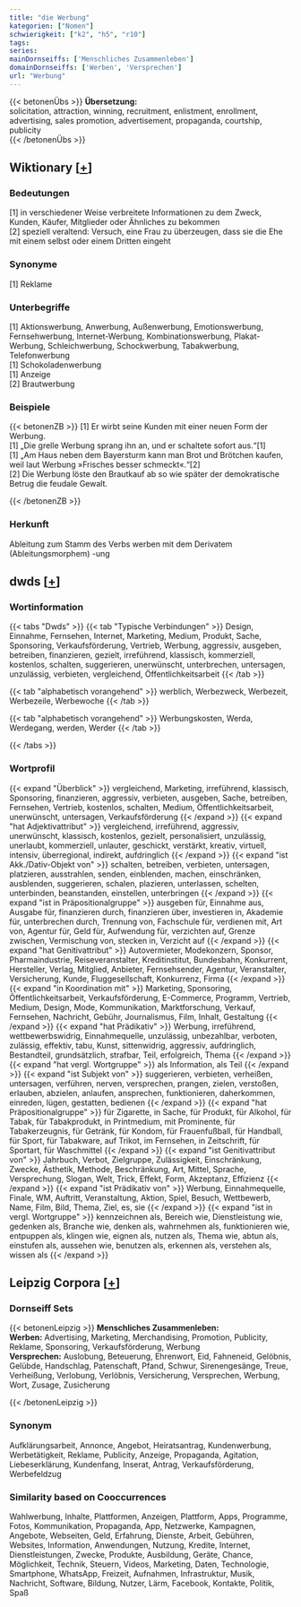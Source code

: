 ```yaml
---
title: "die Werbung"
kategorien: ["Nomen"]
schwierigkeit: ["k2", "h5", "r10"]
tags:
series:
mainDornseiffs: ['Menschliches Zusammenleben']
domainDornseiffs: ['Werben', 'Versprechen']
url: "Werbung"
---
```


{{< betonenÜbs >}}
**Übersetzung:**  
solicitation, attraction, winning, recruitment, enlistment, enrollment, advertising, sales promotion, advertisement, propaganda, courtship, publicity  
{{< /betonenÜbs >}}

## Wiktionary [[+](https://de.wiktionary.org/wiki/Werbung)]

### Bedeutungen
[1] in verschiedener Weise verbreitete Informationen zu dem Zweck, Kunden, Käufer, Mitglieder oder Ähnliches zu bekommen  
[2] speziell veraltend: Versuch, eine Frau zu überzeugen, dass sie die Ehe mit einem selbst oder einem Dritten eingeht  

### Synonyme
[1] Reklame  

### Unterbegriffe
[1] Aktionswerbung, Anwerbung, Außenwerbung, Emotionswerbung, Fernsehwerbung, Internet-Werbung, Kombinationswerbung, Plakat-Werbung, Schleichwerbung, Schockwerbung, Tabakwerbung, Telefonwerbung  
[1] Schokoladenwerbung  
[1] Anzeige  
[2] Brautwerbung  

### Beispiele
{{< betonenZB >}}
[1] Er wirbt seine Kunden mit einer neuen Form der Werbung.  
[1] „Die grelle Werbung sprang ihn an, und er schaltete sofort aus.“[1]  
[1] „Am Haus neben dem Bayersturm kann man Brot und Brötchen kaufen, weil laut Werbung »Frisches besser schmeckt«.“[2]  
[2] Die Werbung löste den Brautkauf ab so wie später der demokratische Betrug die feudale Gewalt.  

{{< /betonenZB >}}
### Herkunft
Ableitung zum Stamm des Verbs werben mit dem Derivatem (Ableitungsmorphem) -ung  



## dwds [[+](https://www.dwds.de/wb/Werbung)]

### Wortinformation
{{< tabs "Dwds" >}}
{{< tab "Typische Verbindungen" >}}
Design, Einnahme, Fernsehen, Internet, Marketing, Medium, Produkt, Sache, Sponsoring, Verkaufsförderung, Vertrieb, Werbung, aggressiv, ausgeben, betreiben, finanzieren, gezielt, irreführend, klassisch, kommerziell, kostenlos, schalten, suggerieren, unerwünscht, unterbrechen, untersagen, unzulässig, verbieten, vergleichend, Öffentlichkeitsarbeit
{{< /tab >}}

{{< tab "alphabetisch vorangehend" >}}
werblich, Werbezweck, Werbezeit, Werbezeile, Werbewoche
{{< /tab >}}

{{< tab "alphabetisch vorangehend" >}}
Werbungskosten, Werda, Werdegang, werden, Werder
{{< /tab >}}

{{< /tabs >}}

### Wortprofil
{{< expand "Überblick" >}} vergleichend, Marketing, irreführend, klassisch, Sponsoring, finanzieren, aggressiv, verbieten, ausgeben, Sache, betreiben, Fernsehen, Vertrieb, kostenlos, schalten, Medium, Öffentlichkeitsarbeit, unerwünscht, untersagen, Verkaufsförderung {{< /expand >}}
{{< expand "hat Adjektivattribut" >}} vergleichend, irreführend, aggressiv, unerwünscht, klassisch, kostenlos, gezielt, personalisiert, unzulässig, unerlaubt, kommerziell, unlauter, geschickt, verstärkt, kreativ, virtuell, intensiv, überregional, indirekt, aufdringlich {{< /expand >}}
{{< expand "ist Akk./Dativ-Objekt von" >}} schalten, betreiben, verbieten, untersagen, platzieren, ausstrahlen, senden, einblenden, machen, einschränken, ausblenden, suggerieren, schalen, plazieren, unterlassen, schelten, unterbinden, beanstanden, einstellen, unterbringen {{< /expand >}}
{{< expand "ist in Präpositionalgruppe" >}} ausgeben für, Einnahme aus, Ausgabe für, finanzieren durch, finanzieren über, investieren in, Akademie für, unterbrechen durch, Trennung von, Fachschule für, verdienen mit, Art von, Agentur für, Geld für, Aufwendung für, verzichten auf, Grenze zwischen, Vermischung von, stecken in, Verzicht auf {{< /expand >}}
{{< expand "hat Genitivattribut" >}} Autovermieter, Modekonzern, Sponsor, Pharmaindustrie, Reiseveranstalter, Kreditinstitut, Bundesbahn, Konkurrent, Hersteller, Verlag, Mitglied, Anbieter, Fernsehsender, Agentur, Veranstalter, Versicherung, Kunde, Fluggesellschaft, Konkurrenz, Firma {{< /expand >}}
{{< expand "in Koordination mit" >}} Marketing, Sponsoring, Öffentlichkeitsarbeit, Verkaufsförderung, E-Commerce, Programm, Vertrieb, Medium, Design, Mode, Kommunikation, Marktforschung, Verkauf, Fernsehen, Nachricht, Gebühr, Journalismus, Film, Inhalt, Gestaltung {{< /expand >}}
{{< expand "hat Prädikativ" >}} Werbung, irreführend, wettbewerbswidrig, Einnahmequelle, unzulässig, unbezahlbar, verboten, zulässig, effektiv, tabu, Kunst, sittenwidrig, aggressiv, aufdringlich, Bestandteil, grundsätzlich, strafbar, Teil, erfolgreich, Thema {{< /expand >}}
{{< expand "hat vergl. Wortgruppe" >}} als Information, als Teil {{< /expand >}}
{{< expand "ist Subjekt von" >}} suggerieren, verbieten, verheißen, untersagen, verführen, nerven, versprechen, prangen, zielen, verstoßen, erlauben, abzielen, anlaufen, ansprechen, funktionieren, daherkommen, einreden, lügen, gestatten, bedienen {{< /expand >}}
{{< expand "hat Präpositionalgruppe" >}} für Zigarette, in Sache, für Produkt, für Alkohol, für Tabak, für Tabakprodukt, in Printmedium, mit Prominente, für Tabakerzeugnis, für Getränk, für Kondom, für Frauenfußball, für Handball, für Sport, für Tabakware, auf Trikot, im Fernsehen, in Zeitschrift, für Sportart, für Waschmittel {{< /expand >}}
{{< expand "ist Genitivattribut von" >}} Jahrbuch, Verbot, Zielgruppe, Zulässigkeit, Einschränkung, Zwecke, Ästhetik, Methode, Beschränkung, Art, Mittel, Sprache, Versprechung, Slogan, Welt, Trick, Effekt, Form, Akzeptanz, Effizienz {{< /expand >}}
{{< expand "ist Prädikativ von" >}} Werbung, Einnahmequelle, Finale, WM, Auftritt, Veranstaltung, Aktion, Spiel, Besuch, Wettbewerb, Name, Film, Bild, Thema, Ziel, es, sie {{< /expand >}}
{{< expand "ist in vergl. Wortgruppe" >}} kennzeichnen als, Bereich wie, Dienstleistung wie, gedenken als, Branche wie, denken als, wahrnehmen als, funktionieren wie, entpuppen als, klingen wie, eignen als, nutzen als, Thema wie, abtun als, einstufen als, aussehen wie, benutzen als, erkennen als, verstehen als, wissen als {{< /expand >}}

## Leipzig Corpora [[+](https://corpora.uni-leipzig.de/en/res?word=Werbung&corpusId=deu_newscrawl-public_2018)]

### Dornseiff Sets
{{< betonenLeipzig >}}
**Menschliches Zusammenleben:**  
**Werben:** Advertising, Marketing, Merchandising, Promotion, Publicity, Reklame, Sponsoring, Verkaufsförderung, Werbung  
**Versprechen:** Auslobung, Beteuerung, Ehrenwort, Eid, Fahneneid, Gelöbnis, Gelübde, Handschlag, Patenschaft, Pfand, Schwur, Sirenengesänge, Treue, Verheißung, Verlobung, Verlöbnis, Versicherung, Versprechen, Werbung, Wort, Zusage, Zusicherung  

{{< /betonenLeipzig >}}

### Synonym
Aufklärungsarbeit, Annonce, Angebot, Heiratsantrag, Kundenwerbung, Werbetätigkeit, Reklame, Publicity, Anzeige, Propaganda, Agitation, Liebeserklärung, Kundenfang, Inserat, Antrag, Verkaufsförderung, Werbefeldzug


### Similarity based on Cooccurrences
Wahlwerbung, Inhalte, Plattformen, Anzeigen, Plattform, Apps, Programme, Fotos, Kommunikation, Propaganda, App, Netzwerke, Kampagnen, Angebote, Webseiten, Geld, Erfahrung, Dienste, Arbeit, Gebühren, Websites, Information, Anwendungen, Nutzung, Kredite, Internet, Dienstleistungen, Zwecke, Produkte, Ausbildung, Geräte, Chance, Möglichkeit, Technik, Steuern, Videos, Marketing, Daten, Technologie, Smartphone, WhatsApp, Freizeit, Aufnahmen, Infrastruktur, Musik, Nachricht, Software, Bildung, Nutzer, Lärm, Facebook, Kontakte, Politik, Spaß

